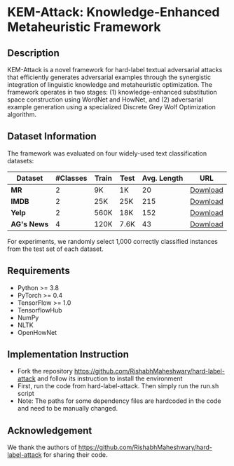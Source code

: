 # KEM-Attack: Knowledge-Enhanced Metaheuristic Framework

## Description
KEM-Attack is a novel framework for hard-label textual adversarial attacks that efficiently generates adversarial examples through the synergistic integration of linguistic knowledge and metaheuristic optimization. The framework operates in two stages: (1) knowledge-enhanced substitution space construction using WordNet and HowNet, and (2) adversarial example generation using a specialized Discrete Grey Wolf Optimization algorithm.

## Dataset Information
The framework was evaluated on four widely-used text classification datasets:

| Dataset       | #Classes | Train | Test | Avg. Length | URL                                                          |
| ------------- | -------- | ----- | ---- | ----------- | ------------------------------------------------------------ |
| **MR**        | 2        | 9K    | 1K   | 20          | [Download](https://www.cs.cornell.edu/people/pabo/movie-review-data/) |
| **IMDB**      | 2        | 25K   | 25K  | 215         | [Download](https://ai.stanford.edu/~amaas/data/sentiment/)   |
| **Yelp**      | 2        | 560K  | 18K  | 152         | [Download](https://business.yelp.com/data/resources/open-dataset/) |
| **AG's News** | 4        | 120K  | 7.6K | 43          | [Download](http://groups.di.unipi.it/~gulli/AG_corpus_of_news_articles.html) |

For experiments, we randomly select 1,000 correctly classified instances from the test set of each dataset.

## Requirements
- Python >= 3.8
- PyTorch >= 0.4
- TensorFlow >= 1.0
- TensorflowHub
- NumPy
- NLTK
- OpenHowNet

## Implementation Instruction
+ Fork the repository https://github.com/RishabhMaheshwary/hard-label-attack and follow its instruction to install the environment
+ First, run the code from hard-label-attack. Then simply run the run.sh script
+ Note: The paths for some dependency files are hardcoded in the code and need to be manually changed.

## Acknowledgement
We thank the authors of https://github.com/RishabhMaheshwary/hard-label-attack for sharing their code.
